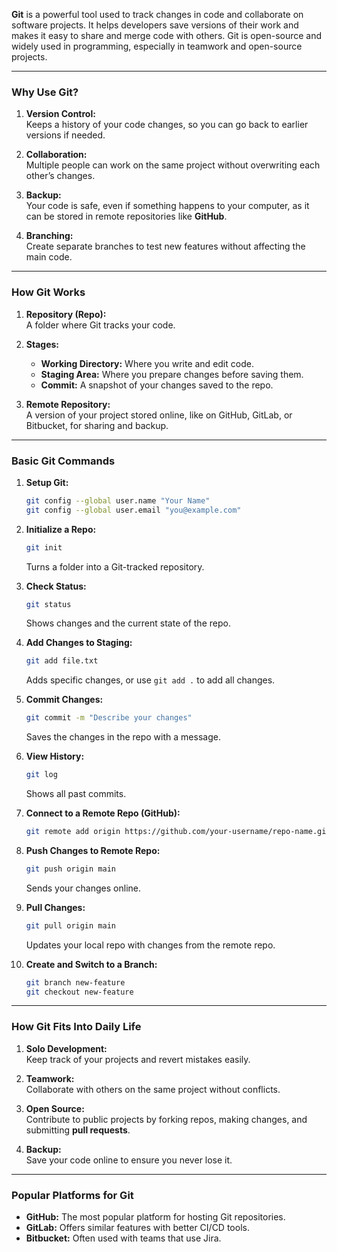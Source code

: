 **Git** is a powerful tool used to track changes in code and collaborate on software projects. It helps developers save versions of their work and makes it easy to share and merge code with others. Git is open-source and widely used in programming, especially in teamwork and open-source projects.

---

### **Why Use Git?**

1. **Version Control:**  
    Keeps a history of your code changes, so you can go back to earlier versions if needed.
    
2. **Collaboration:**  
    Multiple people can work on the same project without overwriting each other’s changes.
    
3. **Backup:**  
    Your code is safe, even if something happens to your computer, as it can be stored in remote repositories like **GitHub**.
    
4. **Branching:**  
    Create separate branches to test new features without affecting the main code.
    

---

### **How Git Works**

1. **Repository (Repo):**  
    A folder where Git tracks your code.
    
2. **Stages:**
    
    - **Working Directory:** Where you write and edit code.
    - **Staging Area:** Where you prepare changes before saving them.
    - **Commit:** A snapshot of your changes saved to the repo.
3. **Remote Repository:**  
    A version of your project stored online, like on GitHub, GitLab, or Bitbucket, for sharing and backup.
    

---

### **Basic Git Commands**

1. **Setup Git:**
    
    ```bash
    git config --global user.name "Your Name"
    git config --global user.email "you@example.com"
    ```
    
2. **Initialize a Repo:**
    
    ```bash
    git init
    ```
    
    Turns a folder into a Git-tracked repository.
    
3. **Check Status:**
    
    ```bash
    git status
    ```
    
    Shows changes and the current state of the repo.
    
4. **Add Changes to Staging:**
    
    ```bash
    git add file.txt
    ```
    
    Adds specific changes, or use `git add .` to add all changes.
    
5. **Commit Changes:**
    
    ```bash
    git commit -m "Describe your changes"
    ```
    
    Saves the changes in the repo with a message.
    
6. **View History:**
    
    ```bash
    git log
    ```
    
    Shows all past commits.
    
7. **Connect to a Remote Repo (GitHub):**
    
    ```bash
    git remote add origin https://github.com/your-username/repo-name.git
    ```
    
8. **Push Changes to Remote Repo:**
    
    ```bash
    git push origin main
    ```
    
    Sends your changes online.
    
9. **Pull Changes:**
    
    ```bash
    git pull origin main
    ```
    
    Updates your local repo with changes from the remote repo.
    
10. **Create and Switch to a Branch:**
    
    ```bash
    git branch new-feature
    git checkout new-feature
    ```
    

---

### **How Git Fits Into Daily Life**

1. **Solo Development:**  
    Keep track of your projects and revert mistakes easily.
    
2. **Teamwork:**  
    Collaborate with others on the same project without conflicts.
    
3. **Open Source:**  
    Contribute to public projects by forking repos, making changes, and submitting **pull requests**.
    
4. **Backup:**  
    Save your code online to ensure you never lose it.
    

---

### **Popular Platforms for Git**

- **GitHub:** The most popular platform for hosting Git repositories.
- **GitLab:** Offers similar features with better CI/CD tools.
- **Bitbucket:** Often used with teams that use Jira.
